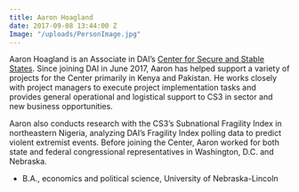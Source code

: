 ```yaml
---
title: Aaron Hoagland
date: 2017-09-08 13:44:00 Z
Image: "/uploads/PersonImage.jpg"
---
```


Aaron Hoagland is an Associate in DAI’s [Center for Secure and Stable States](https://www.dai.com/our-work/solutions/fragile-states). Since joining DAI in June 2017, Aaron has helped support a variety of projects for the Center primarily in Kenya and Pakistan. He works closely with project managers to execute project implementation tasks and provides general operational and logistical support to CS3 in sector and new business opportunities. 

<!--more-->

Aaron also conducts research with the CS3’s Subnational Fragility Index in northeastern Nigeria, analyzing DAI’s Fragility Index polling data to predict violent extremist events. Before joining the Center, Aaron worked for both state and federal congressional representatives in Washington, D.C. and Nebraska.

* B.A., economics and political science, University of Nebraska-Lincoln